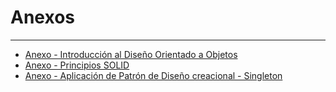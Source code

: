 # Anexos

---

- [Anexo - Introducción al Diseño Orientado a Objetos](introducción.md)
- [Anexo - Principios SOLID](solid.md)
- [Anexo - Aplicación de Patrón de Diseño creacional - Singleton](PatronDeDisenoCreacional.md)
